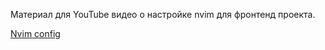 Материал для YouTube видео о настройке nvim для фронтенд проекта.

[Nvim config](https://github.com/alexey-goloburdin/nvim-config)
